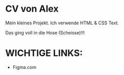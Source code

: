 # CV von Alex

Mein kleines Projekt.
Ich verwende HTML & CSS Text.

Das ging voll in die Hose (Scheisse)!!!

# WICHTIGE LINKS:
- Figma.com
